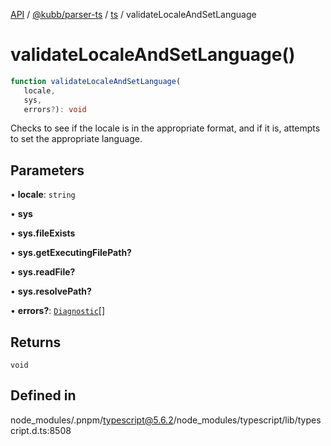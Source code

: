 [API](../../../../../packages.md) / [@kubb/parser-ts](../../../index.md) / [ts](../index.md) / validateLocaleAndSetLanguage

# validateLocaleAndSetLanguage()

```ts
function validateLocaleAndSetLanguage(
   locale, 
   sys, 
   errors?): void
```

Checks to see if the locale is in the appropriate format,
and if it is, attempts to set the appropriate language.

## Parameters

• **locale**: `string`

• **sys**

• **sys.fileExists**

• **sys.getExecutingFilePath?**

• **sys.readFile?**

• **sys.resolvePath?**

• **errors?**: [`Diagnostic`](../interfaces/Diagnostic.md)[]

## Returns

`void`

## Defined in

node\_modules/.pnpm/typescript@5.6.2/node\_modules/typescript/lib/typescript.d.ts:8508
